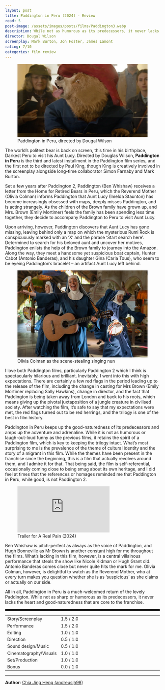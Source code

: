 ```yaml
---
layout: post
title: Paddington in Peru (2024) - Review
read: 5
post-image: /assets/images/posts/films/Paddington3.webp
description: While not as humorous as its predecessors, it never lacks the heart and good-naturedness.
director: Dougal Wilson
screenplay: Mark Burton, Jon Foster, James Lamont
rating: 7/10
categories: film review
---
```


<figure class="film">
  <img src="/assets/images/posts/films/Paddington3.webp" alt="Paddington in Peru movie still">
  <figcaption><i class="fa-solid fa-film"></i> Paddington in Peru, directed by Dougal Wilson</figcaption>
</figure>

The world’s politest bear is back on screen, this time in his birthplace, Darkest Peru to visit his Aunt Lucy. Directed by Douglas Wilson, **Paddington in Peru** is the third and latest installment in the Paddington film series, and the first not to be directed by Paul King, though King is creatively involved in the screenplay alongside long-time collaborator Simon Farnaby and Mark Burton.

Set a few years after Paddington 2, Paddington (Ben Whishaw) receives a letter from the Home for Retired Bears in Peru, which the Reverend Mother (Olivia Colman) informs Paddington that Aunt Lucy (Imelda Staunton) has become increasingly obsessed with maps, deeply misses Paddington, and is acting strangely. As the children of the Brown family have grown up, and Mrs. Brown (Emily Mortimer) feels the family has been spending less time together, they decide to accompany Paddington to Peru to visit Aunt Lucy.

Upon arriving, however, Paddington discovers that Aunt Lucy has gone missing, leaving behind only a map on which the mysterious Rumi Rock is conspicuously marked with an ‘X’ and the phrase ‘Start search here’. Determined to search for his beloved aunt and uncover her motives, Paddington enlists the help of the Brown family to journey into the Amazon. Along the way, they meet a handsome yet suspicious boat captain, Hunter Cabot (Antonio Banderas), and his daughter Gina (Carla Tous), who seem to be eyeing Paddington’s bracelet – an artifact Aunt Lucy left behind.

<figure class="film">
  <img src="/assets/images/posts/films/Paddington3_2.webp" alt="Paddington in Peru movie still">
  <figcaption><i class="fa-solid fa-film"></i> Olivia Colman as the scene-stealing singing nun</figcaption>
</figure>

I love both Paddington films, particularly Paddington 2 which I think is spectacularly hilarious and brilliant. Inevitably, I went into this with high expectations. There are certainly a few red flags in the period leading up to the release of the film, including the change in casting for Mrs Brown (Emily Mortimer replacing Sally Hawkins), change in director, and the fact that Paddington is being taken away from London and back to his roots, which means giving up the pivotal juxtaposition of a jungle creature in civilised society. After watching the film, it’s safe to say that my expectations were met, the red flags turned out to be red herrings, and the trilogy is one of the best in film history.

Paddington in Peru keeps up the good-naturedness of its predecessors and amps up the adventure and adrenaline. While it is not as humorous or laugh-out-loud funny as the previous films, it retains the spirit of a Paddington film, which is key to keeping the trilogy intact. What’s most surprising to me is the prevalence of the theme of cultural identity and the story of a migrant in this film. While the themes have been present in the franchise since the beginning, this is a film that actually revolves around them, and I admire it for that. That being said, the film is self-referential, occasionally coming close to being smug about its own heritage, and I did feel at times that the references or homages reminded me that Paddington in Peru, while good, is not Paddington 2.

<div class="film-trailer">
<figure>
  <iframe src="https://www.youtube.com/embed/NTvudSGfHRI" title="YouTube video player" frameborder="0" allow="accelerometer; autoplay; clipboard-write; encrypted-media; gyroscope; picture-in-picture; web-share" allowfullscreen></iframe>
  <figcaption><i class="fa-brands fa-youtube"></i> Trailer for A Real Pain (2024)</figcaption>
</figure>
</div>

Ben Whishaw is pitch-perfect as always as the voice of Paddington, and Hugh Bonneville as Mr Brown is another constant high for me throughout the films. What’s lacking in this film, however, is a central villainous performance that steals the show like Nicole Kidman or Hugh Grant did. Antonio Banderas comes close but never quite hits the mark for me. Olivia Colman, however, is delightful to watch as the Reverend Mother, who at every turn makes you question whether she is as ‘suspicious’ as she claims or actually on our side.

All in all, Paddington in Peru is a much-welcomed return of the lovely Paddington. While not as sharp or humorous as its predecessors, it never lacks the heart and good-naturedness that are core to the franchise.

<hr style="border-style: dashed">

<table class="table table-sm table-striped table-hover">
  <colgroup>
    <col style="width: 30%;">
    <col style="width: 70%;">
  </colgroup>

  <tbody>
    <tr>
      <td>Story/Screenplay</td>
      <td>1.5 / 2.0</td>
    </tr>
    <tr>
      <td>Performance</td>
      <td>1.5 / 2.0</td>
    </tr>
    <tr>
      <td>Editing</td>
      <td>1.0 / 1.0</td>
    </tr>
    <tr>
      <td>Direction</td>
      <td>0.5 / 1.0</td>
    </tr>
    <tr>
      <td>Sound design/Music</td>
      <td>0.5 / 1.0</td>
    </tr>
    <tr>
      <td>Cinematography/Visuals</td>
      <td>1.0 / 1.0</td>
    </tr>
    <tr>
      <td>Set/Production</td>
      <td>1.0 / 1.0</td>
    </tr>
    <tr>
      <td>Bonus</td>
      <td>0.0 / 1.0</td>
    </tr>
  </tbody>
</table>

---

**Author**: <a href="https://github.com/andreusjh99" target="_blank">Chia Jing Heng (andreusjh99)</a>
